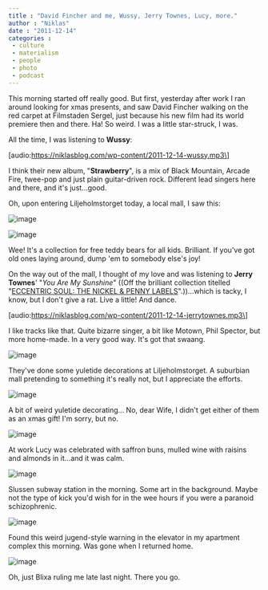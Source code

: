 ```yaml
---
title : "David Fincher and me, Wussy, Jerry Townes, Lucy, more."
author : "Niklas"
date : "2011-12-14"
categories : 
 - culture
 - materialism
 - people
 - photo
 - podcast
---
```


This morning started off really good. But first, yesterday after work I ran around looking for xmas presents, and saw David Fincher walking on the red carpet at Filmstaden Sergel, just because his new film had its world premiere then and there. Ha! So weird. I was a little star-struck, I was.

All the time, I was listening to **Wussy**:

\[audio:https://niklasblog.com/wp-content/2011-12-14-wussy.mp3\]

I think their new album, "**Strawberry**", is a mix of Black Mountain, Arcade Fire, twee-pop and just plain guitar-driven rock. Different lead singers here and there, and it's just...good.

Oh, upon entering Liljeholmstorget today, a local mall, I saw this:

![image](https://niklasblog.com/wp-content/wpid-2011-12-14-11.58.34.jpg)

![image](https://niklasblog.com/wp-content/wpid-2011-12-14-11.58.51.jpg)

Wee! It's a collection for free teddy bears for all kids. Brilliant. If you've got old ones laying around, dump 'em to somebody else's joy!

On the way out of the mall, I thought of my love and was listening to **Jerry Townes**' "_You Are My Sunshine_" ((Off the brilliant collection titelled "[ECCENTRIC SOUL: THE NICKEL & PENNY LABELS](http://numerogroup.wordpress.com/2011/10/24/eccentric-soul-the-nickel-penny-labels-revealed)".))...which is tacky, I know, but I don't give a rat. Live a little! And dance.

\[audio:https://niklasblog.com/wp-content/2011-12-14-jerrytownes.mp3\]

I like tracks like that. Quite bizarre singer, a bit like Motown, Phil Spector, but more home-made. In a very good way. It's got that swaang.

![image](https://niklasblog.com/wp-content/wpid-eyeemfiltered1323774567078.jpg)

They've done some yuletide decorations at Liljeholmstorget. A suburbian mall pretending to something it's really not, but I appreciate the efforts.

![image](https://niklasblog.com/wp-content/wpid-eyeemfiltered1323860549923.jpg)

A bit of weird yuletide decorating... No, dear Wife, I didn't get either of them as an xmas gift! I'm sorry, but no.

![image](https://niklasblog.com/wp-content/wpid-eyeemfiltered1323783863790.jpg)

At work Lucy was celebrated with saffron buns, mulled wine with raisins and almonds in it...and it was calm.

![image](https://niklasblog.com/wp-content/wpid-2011-12-12-06.34.071.jpg)

Slussen subway station in the morning. Some art in the background. Maybe not the type of kick you'd wish for in the wee hours if you were a paranoid schizophrenic.

![image](https://niklasblog.com/wp-content/wpid-2011-12-14-06.26.54-1.jpg)

Found this weird jugend-style warning in the elevator in my apartment complex this morning. Was gone when I returned home.

![image](https://niklasblog.com/wp-content/wpid-eyeemfiltered1323819733001.jpg)

Oh, just Blixa ruling me late last night. There you go.
